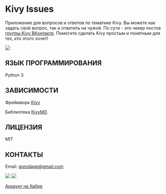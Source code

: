 Kivy Issues
===========

Приложение для вопросов и ответов по тематике Kivy. Вы можете как задать 
свой вопрос, так и ответить на чужой. По сути - это чекер постов [группы Kivy 
ВКонтакте](https://m.vk.com/kivy_ru). Помогите сделать Kivy простым и понятным 
для тех, кто этого хочет!

<img src="https://raw.githubusercontent.com/HeaTTheatR/KivyIssues/master/data/images/screenshoots/previous.png" 
align="center"/>

ЯЗЫК ПРОГРАММИРОВАНИЯ
---------------------
Python 3

ЗАВИСИМОСТИ
-----------
Фреймворк [Kivy](http://kivy.org)

Библиотека [KivyMD](https://gitlab.com/kivymd/KivyMD)

ЛИЦЕНЗИЯ
--------
MIT

КОНТАКТЫ
--------
Email: gorodage@gmail.com

<a href="https://vk.com/kivy_ru"><img src="https://raw.githubusercontent
.com/HeaTTheatR/KivyIssues/master/data/images/kivy_ru.png"></a> <a href="https://vk.com/kivy_ru"><img src="https://raw.githubusercontent.com/HeaTTheatR/KivyIssues/master/data/images/kivy_on_habr.png"></a>

[Аккаунт на Хабре](https://habrahabr.ru/users/heattheatr/)